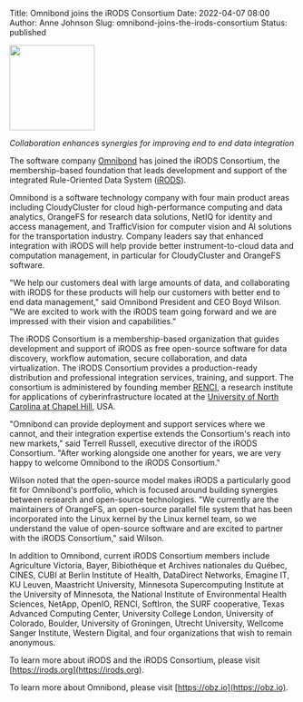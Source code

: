 Title: Omnibond joins the iRODS Consortium
Date: 2022-04-07 08:00
Author: Anne Johnson
Slug: omnibond-joins-the-irods-consortium
Status: published

<img src="{static}/images/omnibond_logo.png" width="150px" />

<br />

<i>Collaboration enhances synergies for improving end to end data integration</i>

The software company [Omnibond](https://obz.io) has joined the iRODS Consortium, the membership-based foundation that leads development and support of the integrated Rule-Oriented Data System ([iRODS](https://irods.org)).

Omnibond is a software technology company with four main product areas including CloudyCluster for cloud high-performance computing and data analytics, OrangeFS for research data solutions, NetIQ for identity and access management, and TrafficVision for computer vision and AI solutions for the transportation industry. Company leaders say that enhanced integration with iRODS will help provide better instrument-to-cloud data and computation management, in particular for CloudyCluster and OrangeFS software.

"We help our customers deal with large amounts of data, and collaborating with iRODS for these products will help our customers with better end to end data management," said Omnibond President and CEO Boyd Wilson. "We are excited to work with the iRODS team going forward and we are impressed with their vision and capabilities."

The iRODS Consortium is a membership-based organization that guides development and support of iRODS as free open-source software for data discovery, workflow automation, secure collaboration, and data virtualization. The iRODS Consortium provides a production-ready distribution and professional integration services, training, and support. The consortium is administered by founding member [RENCI](https://renci.org), a research institute for applications of cyberinfrastructure located at the [University of North Carolina at Chapel Hill](https://www.unc.edu), USA.

"Omnibond can provide deployment and support services where we cannot, and their integration expertise extends the Consortium's reach into new markets," said Terrell Russell, executive director of the iRODS Consortium. "After working alongside one another for years, we are very happy to welcome Omnibond to the iRODS Consortium."

Wilson noted that the open-source model makes iRODS a particularly good fit for Omnibond's portfolio, which is focused around building synergies between research and open-source technologies. "We currently are the maintainers of OrangeFS, an open-source parallel file system that has been incorporated into the Linux kernel by the Linux kernel team, so we understand the value of open-source software and are excited to partner with the iRODS Consortium," said Wilson.

In addition to Omnibond, current iRODS Consortium members include Agriculture Victoria, Bayer, Bibiothèque et Archives nationales du Québec, CINES, CUBI at Berlin Institute of Health, DataDirect Networks, Emagine IT, KU Leuven, Maastricht University, Minnesota Supercomputing Institute at the University of Minnesota, the National Institute of Environmental Health Sciences, NetApp, OpenIO, RENCI, SoftIron, the SURF cooperative, Texas Advanced Computing Center, University College London, University of Colorado, Boulder, University of Groningen, Utrecht University, Wellcome Sanger Institute, Western Digital, and four organizations that wish to remain anonymous.

To learn more about iRODS and the iRODS Consortium, please visit [https://irods.org](https://irods.org).

To learn more about Omnibond, please visit [https://obz.io](https://obz.io).
